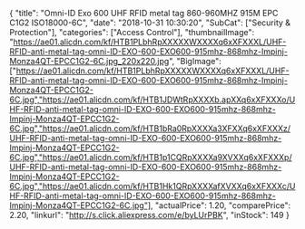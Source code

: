 {
	"title": "Omni-ID Exo 600 UHF RFID  metal tag 860-960MHZ 915M EPC C1G2 ISO18000-6C",
	"date": "2018-10-31 10:30:20",
	"SubCat": ["Security & Protection"],
	"categories": ["Access Control"],
	"thumbnailImage": "https://ae01.alicdn.com/kf/HTB1PLbhRpXXXXXWXXXXq6xXFXXXL/UHF-RFID-anti-metal-tag-omni-ID-EXO-600-EXO600-915mhz-868mhz-Impinj-Monza4QT-EPCC1G2-6C.jpg_220x220.jpg",
	"BigImage": ["https://ae01.alicdn.com/kf/HTB1PLbhRpXXXXXWXXXXq6xXFXXXL/UHF-RFID-anti-metal-tag-omni-ID-EXO-600-EXO600-915mhz-868mhz-Impinj-Monza4QT-EPCC1G2-6C.jpg","https://ae01.alicdn.com/kf/HTB1JDWtRpXXXXb.apXXq6xXFXXXo/UHF-RFID-anti-metal-tag-omni-ID-EXO-600-EXO600-915mhz-868mhz-Impinj-Monza4QT-EPCC1G2-6C.jpg","https://ae01.alicdn.com/kf/HTB1bRa0RpXXXXa3XFXXq6xXFXXXz/UHF-RFID-anti-metal-tag-omni-ID-EXO-600-EXO600-915mhz-868mhz-Impinj-Monza4QT-EPCC1G2-6C.jpg","https://ae01.alicdn.com/kf/HTB1p1CQRpXXXXa9XVXXq6xXFXXXp/UHF-RFID-anti-metal-tag-omni-ID-EXO-600-EXO600-915mhz-868mhz-Impinj-Monza4QT-EPCC1G2-6C.jpg","https://ae01.alicdn.com/kf/HTB1Hk1QRpXXXXafXVXXq6xXFXXXc/UHF-RFID-anti-metal-tag-omni-ID-EXO-600-EXO600-915mhz-868mhz-Impinj-Monza4QT-EPCC1G2-6C.jpg"],
	"actualPrice": 1.20,
	"comparePrice": 2.20,
	"linkurl": "http://s.click.aliexpress.com/e/byLUrPBK",
	"inStock": 149
}
